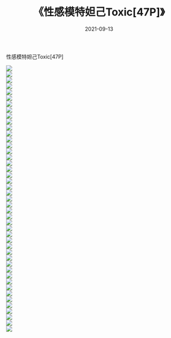 ﻿---
layout: post
title:  《性感模特妲己Toxic[47P]》
date:   2021-09-13
img: http://pic.660000.xyz/1:/性感/2021/性感模特妲己Toxic[47P]/000.jpg
categories: [美女, 清纯, 唯美]
---

性感模特妲己Toxic[47P]

  ![](http://pic.660000.xyz/1:/性感/2021/性感模特妲己Toxic[47P]/001.jpg) <br> ![](http://pic.660000.xyz/1:/性感/2021/性感模特妲己Toxic[47P]/002.jpg) <br> ![](http://pic.660000.xyz/1:/性感/2021/性感模特妲己Toxic[47P]/003.jpg) <br> ![](http://pic.660000.xyz/1:/性感/2021/性感模特妲己Toxic[47P]/004.jpg) <br> ![](http://pic.660000.xyz/1:/性感/2021/性感模特妲己Toxic[47P]/005.jpg) <br> ![](http://pic.660000.xyz/1:/性感/2021/性感模特妲己Toxic[47P]/006.jpg) <br> ![](http://pic.660000.xyz/1:/性感/2021/性感模特妲己Toxic[47P]/007.jpg) <br> ![](http://pic.660000.xyz/1:/性感/2021/性感模特妲己Toxic[47P]/008.jpg) <br> ![](http://pic.660000.xyz/1:/性感/2021/性感模特妲己Toxic[47P]/009.jpg) <br> ![](http://pic.660000.xyz/1:/性感/2021/性感模特妲己Toxic[47P]/010.jpg) <br> ![](http://pic.660000.xyz/1:/性感/2021/性感模特妲己Toxic[47P]/011.jpg) <br> ![](http://pic.660000.xyz/1:/性感/2021/性感模特妲己Toxic[47P]/012.jpg) <br> ![](http://pic.660000.xyz/1:/性感/2021/性感模特妲己Toxic[47P]/013.jpg) <br> ![](http://pic.660000.xyz/1:/性感/2021/性感模特妲己Toxic[47P]/014.jpg) <br> ![](http://pic.660000.xyz/1:/性感/2021/性感模特妲己Toxic[47P]/015.jpg) <br> ![](http://pic.660000.xyz/1:/性感/2021/性感模特妲己Toxic[47P]/016.jpg) <br> ![](http://pic.660000.xyz/1:/性感/2021/性感模特妲己Toxic[47P]/017.jpg) <br> ![](http://pic.660000.xyz/1:/性感/2021/性感模特妲己Toxic[47P]/018.jpg) <br> ![](http://pic.660000.xyz/1:/性感/2021/性感模特妲己Toxic[47P]/019.jpg) <br> ![](http://pic.660000.xyz/1:/性感/2021/性感模特妲己Toxic[47P]/020.jpg) <br> ![](http://pic.660000.xyz/1:/性感/2021/性感模特妲己Toxic[47P]/021.jpg) <br> ![](http://pic.660000.xyz/1:/性感/2021/性感模特妲己Toxic[47P]/022.jpg) <br> ![](http://pic.660000.xyz/1:/性感/2021/性感模特妲己Toxic[47P]/023.jpg) <br> ![](http://pic.660000.xyz/1:/性感/2021/性感模特妲己Toxic[47P]/024.jpg) <br> ![](http://pic.660000.xyz/1:/性感/2021/性感模特妲己Toxic[47P]/025.jpg) <br> ![](http://pic.660000.xyz/1:/性感/2021/性感模特妲己Toxic[47P]/026.jpg) <br> ![](http://pic.660000.xyz/1:/性感/2021/性感模特妲己Toxic[47P]/027.jpg) <br> ![](http://pic.660000.xyz/1:/性感/2021/性感模特妲己Toxic[47P]/028.jpg) <br> ![](http://pic.660000.xyz/1:/性感/2021/性感模特妲己Toxic[47P]/029.jpg) <br> ![](http://pic.660000.xyz/1:/性感/2021/性感模特妲己Toxic[47P]/030.jpg) <br> ![](http://pic.660000.xyz/1:/性感/2021/性感模特妲己Toxic[47P]/031.jpg) <br> ![](http://pic.660000.xyz/1:/性感/2021/性感模特妲己Toxic[47P]/032.jpg) <br> ![](http://pic.660000.xyz/1:/性感/2021/性感模特妲己Toxic[47P]/033.jpg) <br> ![](http://pic.660000.xyz/1:/性感/2021/性感模特妲己Toxic[47P]/034.jpg) <br> ![](http://pic.660000.xyz/1:/性感/2021/性感模特妲己Toxic[47P]/035.jpg) <br> ![](http://pic.660000.xyz/1:/性感/2021/性感模特妲己Toxic[47P]/036.jpg) <br> ![](http://pic.660000.xyz/1:/性感/2021/性感模特妲己Toxic[47P]/037.jpg) <br> ![](http://pic.660000.xyz/1:/性感/2021/性感模特妲己Toxic[47P]/038.jpg) <br> ![](http://pic.660000.xyz/1:/性感/2021/性感模特妲己Toxic[47P]/039.jpg) <br> ![](http://pic.660000.xyz/1:/性感/2021/性感模特妲己Toxic[47P]/040.jpg) <br> ![](http://pic.660000.xyz/1:/性感/2021/性感模特妲己Toxic[47P]/041.jpg) <br> ![](http://pic.660000.xyz/1:/性感/2021/性感模特妲己Toxic[47P]/042.jpg) <br> ![](http://pic.660000.xyz/1:/性感/2021/性感模特妲己Toxic[47P]/043.jpg) <br> ![](http://pic.660000.xyz/1:/性感/2021/性感模特妲己Toxic[47P]/044.jpg) <br> ![](http://pic.660000.xyz/1:/性感/2021/性感模特妲己Toxic[47P]/045.jpg) <br>